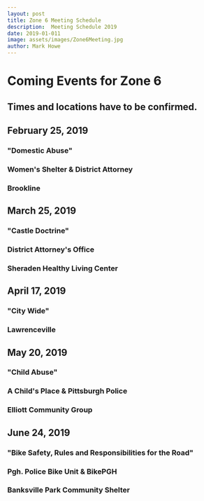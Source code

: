 ```yaml
---
layout: post
title: Zone 6 Meeting Schedule
description:  Meeting Schedule 2019
date: 2019-01-011
image: assets/images/Zone6Meeting.jpg
author: Mark Howe
---
```


# Coming Events for Zone 6
## Times and locations have to be confirmed.

## February 25, 2019 
### "Domestic Abuse" 
### Women's Shelter & District Attorney  
### Brookline 


## March 25, 2019 
### "Castle Doctrine" 
### District Attorney's Office   
### Sheraden Healthy Living Center  


## April 17, 2019 
### "City Wide" 

### Lawrenceville 


## May 20, 2019 
### "Child Abuse" 
### A Child's Place & Pittsburgh Police   

### Elliott Community Group 


## June 24, 2019 
### "Bike Safety, Rules and Responsibilities for the Road" 
### Pgh. Police Bike Unit &  BikePGH 

### Banksville Park Community Shelter 
